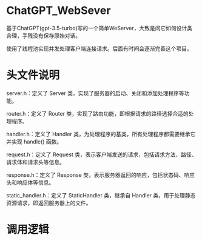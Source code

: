 # ChatGPT_WebSever
基于ChatGPT(gpt-3.5-turbo)写的一个简单WeServer，大致是问它如何设计类合理，手残没有保存原始对话。

使用了线程池实现并发处理客户端连接请求。后面有时间会逐渐完善这个项目。

# 头文件说明
server.h：定义了 Server 类，实现了服务器的启动、关闭和添加处理程序等功能。

router.h：定义了 Router 类，实现了路由功能，即根据请求的路径选择合适的处理程序。

handler.h：定义了 Handler 类，为处理程序的基类，所有处理程序都需要继承它并实现 handle() 函数。

request.h：定义了 Request 类，表示客户端发送的请求，包括请求方法、路径、请求体和请求头等信息。

response.h：定义了 Response 类，表示服务器返回的响应，包括状态码、响应头和响应体等信息。

static_handler.h：定义了 StaticHandler 类，继承自 Handler 类，用于处理静态资源请求，即返回服务器上的文件。

# 调用逻辑

